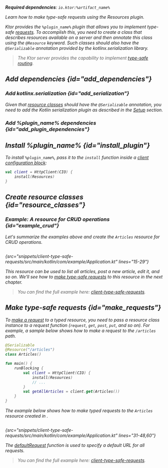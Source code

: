 [//]: # (title: Type-safe requests)

<var name="plugin_name" value="Resources"/>
<var name="artifact_name" value="ktor-client-resources"/>

<tldr>
<p>
<b>Required dependencies</b>: <code>io.ktor:%artifact_name%</code>
</p>
<var name="example_name" value="client-type-safe-requests"/>
<include from="lib.topic" element-id="download_example"/>
</tldr>

<link-summary>
Learn how to make type-safe requests using the Resources plugin.
</link-summary>

Ktor provides the `%plugin_name%` plugin that allows you to implement type-safe [requests](request.md). To accomplish this, you need to create a class that describes resources available on a server and then annotate this class using the `@Resource` keyword. Such classes should also have the `@Serializable` annotation provided by the kotlinx.serialization library.

> The Ktor server provides the capability to implement [type-safe routing](type-safe-routing.md).


## Add dependencies {id="add_dependencies"}

### Add kotlinx.serialization {id="add_serialization"}

Given that [resource classes](#resource_classes) should have the `@Serializable` annotation, you need to add the Kotlin serialization plugin as described in the [Setup](https://github.com/Kotlin/kotlinx.serialization#setup) section.

### Add %plugin_name% dependencies {id="add_plugin_dependencies"}

<include from="lib.topic" element-id="add_ktor_artifact_intro"/>
<include from="lib.topic" element-id="add_ktor_artifact"/>


## Install %plugin_name% {id="install_plugin"}

To install `%plugin_name%`, pass it to the `install` function inside a [client configuration block](create-client.md#configure-client):
```kotlin
val client = HttpClient(CIO) {
    install(Resources)
}
```


## Create resource classes {id="resource_classes"}

<include from="type-safe-routing.md" element-id="resource_classes_server"/>


### Example: A resource for CRUD operations {id="example_crud"}

Let's summarize the examples above and create the `Articles` resource for CRUD operations.

```kotlin
```
{src="snippets/client-type-safe-requests/src/main/kotlin/com/example/Application.kt" lines="15-29"}

This resource can be used to list all articles, post a new article, edit it, and so on. We'll see how to [make type-safe requests](#make_requests) to this resource in the next chapter.

> You can find the full example here: [client-type-safe-requests](https://github.com/ktorio/ktor-documentation/tree/%current-branch%/codeSnippets/snippets/client-type-safe-requests).


## Make type-safe requests {id="make_requests"}

To [make a request](request.md) to a typed resource, you need to pass a resource class instance to a request function (`request`, `get`, `post`, `put`, and so on). For example, a sample below shows how to make a request to the `/articles` path.

```kotlin
@Serializable
@Resource("/articles")
class Articles()

fun main() {
    runBlocking {
        val client = HttpClient(CIO) {
            install(Resources)
            // ...
        }
        val getAllArticles = client.get(Articles())
    }
}
```

The example below shows how to make typed requests to the `Articles` resource created in [](#example_crud). 

```kotlin
```
{src="snippets/client-type-safe-requests/src/main/kotlin/com/example/Application.kt" lines="31-48,60"}

The [defaultRequest](default-request.md) function is used to specify a default URL for all requests.

> You can find the full example here: [client-type-safe-requests](https://github.com/ktorio/ktor-documentation/tree/%current-branch%/codeSnippets/snippets/client-type-safe-requests).
